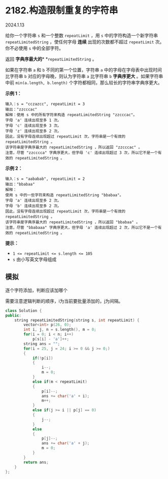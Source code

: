 # 2182.构造限制重复的字符串

2024.1.13

给你一个字符串 `s` 和一个整数 `repeatLimit` ，用 `s` 中的字符构造一个新字符串 `repeatLimitedString` ，使任何字母 **连续** 出现的次数都不超过 `repeatLimit` 次。你不必使用 `s` 中的全部字符。

返回 **字典序最大的*** *`repeatLimitedString` 。

如果在字符串 `a` 和 `b` 不同的第一个位置，字符串 `a` 中的字母在字母表中出现时间比字符串 `b` 对应的字母晚，则认为字符串 `a` 比字符串 `b` **字典序更大** 。如果字符串中前 `min(a.length, b.length)` 个字符都相同，那么较长的字符串字典序更大。

**示例 1：**

```
输入：s = "cczazcc", repeatLimit = 3
输出："zzcccac"
解释：使用 s 中的所有字符来构造 repeatLimitedString "zzcccac"。
字母 'a' 连续出现至多 1 次。
字母 'c' 连续出现至多 3 次。
字母 'z' 连续出现至多 2 次。
因此，没有字母连续出现超过 repeatLimit 次，字符串是一个有效的 repeatLimitedString 。
该字符串是字典序最大的 repeatLimitedString ，所以返回 "zzcccac" 。
注意，尽管 "zzcccca" 字典序更大，但字母 'c' 连续出现超过 3 次，所以它不是一个有效的 repeatLimitedString 。
```

**示例 2：**

```
输入：s = "aababab", repeatLimit = 2
输出："bbabaa"
解释：
使用 s 中的一些字符来构造 repeatLimitedString "bbabaa"。 
字母 'a' 连续出现至多 2 次。 
字母 'b' 连续出现至多 2 次。 
因此，没有字母连续出现超过 repeatLimit 次，字符串是一个有效的 repeatLimitedString 。 
该字符串是字典序最大的 repeatLimitedString ，所以返回 "bbabaa" 。 
注意，尽管 "bbabaaa" 字典序更大，但字母 'a' 连续出现超过 2 次，所以它不是一个有效的 repeatLimitedString 。
```

**提示：**

- `1 <= repeatLimit <= s.length <= 105`
- `s` 由小写英文字母组成



## 模拟

逐个字符添加，判断应该加哪个

需要注意逻辑判断的顺序，i为当前要批量添加的，j为间隔。

```c++
class Solution {
public:
    string repeatLimitedString(string s, int repeatLimit) {
        vector<int> p(26, 0);
        int i, j, n = s.length(), m = 0;
        for(i = 0; i < n; i++)
            p[s[i] - 'a']++;
        string ans = "";
        for(i = 25, j = 24; i >= 0 && j >= 0;)
        {
            if(!p[i])
            {
                i--;
                m = 0;
            }
            else if(m < repeatLimit)
            {
                p[i]--;
                ans += char('a' + i);
                m++;
            }
            else if(j >= i || p[j] == 0)
            {
                j--;
            }
            else
            {
                p[j]--;
                ans += char('a' + j);
                m = 0;
            }
        }
        return ans;
    }
};
```

